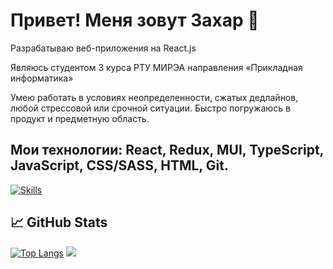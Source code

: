 # Привет! Меня зовут Захар 👋  

Разрабатываю веб-приложения на React.js 

Являюсь студентом 3 курса РТУ МИРЭА направления «Прикладная информатика»

Умею работать в условиях неопределенности, сжатых дедлайнов, любой стрессовой  или срочной ситуации. Быстро погружаюсь в продукт и предметную область.

## **Мои технологии:** React, Redux, MUI, TypeScript, JavaScript, CSS/SASS, HTML, Git.

[![Skills](https://skillicons.dev/icons?i=react,redux,ts,js,css,sass,html,vite,git)](https://skillicons.dev)

## 📈 GitHub Stats

[![Top Langs](https://github-readme-stats.vercel.app/api/top-langs/?username=anuraghazra&layout=compact)](https://github.com/anuraghazra/github-readme-stats)
![](https://github-profile-summary-cards.vercel.app/api/cards/productive-time?username=daniilshat&theme=solarized_dark)
